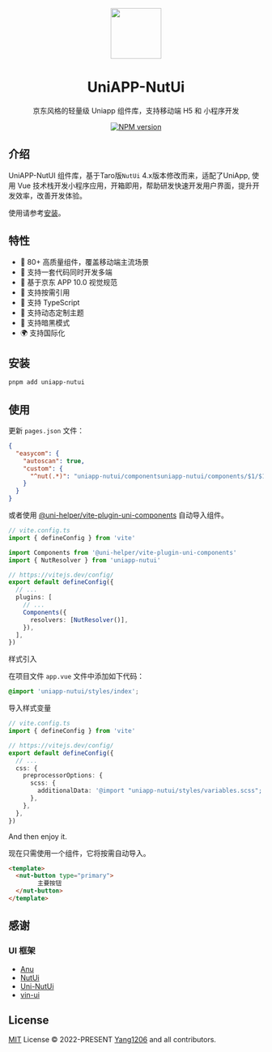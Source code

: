 
<p align="center">
<img src="https://github.com/ano-ui/ano-ui/raw/main/public/logo.svg" style="width:100px;" />
<h1 align="center">UniAPP-NutUi</h1>
<p align="center">京东风格的轻量级 Uniapp 组件库，支持移动端 H5 和 小程序开发</p>
<p align="center">
<a href="https://www.npmjs.com/package/uniapp-nutui"><img src="https://img.shields.io/npm/v/uniapp-nutui?color=c95f8b&amp;label=" alt="NPM version"></a></p>

## 介绍

UniAPP-NutUI 组件库，基于Taro版`NutUi` 4.x版本修改而来，适配了UniApp, 使用 Vue 技术栈开发小程序应用，开箱即用，帮助研发快速开发用户界面，提升开发效率，改善开发体验。

使用请参考[安装](./install.md)。

## 特性

- 🚀 80+ 高质量组件，覆盖移动端主流场景
- 💪 支持一套代码同时开发多端
- 📖 基于京东 APP 10.0 视觉规范
- 🍭 支持按需引用
- 💪 支持 TypeScript
- 💪 支持动态定制主题
- 🍭 支持暗黑模式
- 🌍 支持国际化

## 安装

```bash
pnpm add uniapp-nutui
```

## 使用

更新 `pages.json` 文件：

```json
{
  "easycom": {
    "autoscan": true,
    "custom": {
      "^nut(.*)": "uniapp-nutui/componentsuniapp-nutui/components/$1/$1.vue"
    }
  }
}
```

或者使用 [@uni-helper/vite-plugin-uni-components](https://github.com/uni-helper/vite-plugin-uni-components) 自动导入组件。

```ts
// vite.config.ts
import { defineConfig } from 'vite'

import Components from '@uni-helper/vite-plugin-uni-components'
import { NutResolver } from 'uniapp-nutui'

// https://vitejs.dev/config/
export default defineConfig({
  // ...
  plugins: [
    // ...
    Components({
      resolvers: [NutResolver()],
    }),
  ],
})
```

样式引入

<!-- 组件库与uniapp都依赖sass，请先安装sass -->

在项目文件 `app.vue` 文件中添加如下代码：

```css
@import 'uniapp-nutui/styles/index';
```

导入样式变量

```ts
// vite.config.ts
import { defineConfig } from 'vite'

// https://vitejs.dev/config/
export default defineConfig({
  // ...
  css: {
    preprocessorOptions: {
      scss: {
        additionalData: '@import "uniapp-nutui/styles/variables.scss";',
      },
    },
  },
})
```

And then enjoy it.

现在只需使用一个组件，它将按需自动导入。

```html
<template>
  <nut-button type="primary">
        主要按钮
  </nut-button>
</template>
```

## 感谢

### UI 框架

- [Anu](https://github.com/jd-solanki/anu)
- [NutUi](https://github.com/jdf2e/nutui)
- [Uni-NutUi](https://github.com/jwaterwater/uni-nutui)
- [vin-ui](https://github.com/vingogo/vin-ui)

## License

[MIT](https://github.com/yang1206/uniapp-nutui/blob/main/LICENSE) License &copy; 2022-PRESENT [Yang1206](https://github.com/yang1206) and all contributors.
